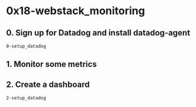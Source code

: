 # 0x18-webstack_monitoring
## 0. Sign up for Datadog and install datadog-agent
	0-setup_datadog
## 1. Monitor some metrics
## 2. Create a dashboard
	2-setup_datadog
